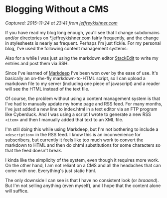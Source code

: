 # Blogging Without a CMS

_Captured: 2015-11-24 at 23:41 from [jeffreykishner.com](http://jeffreykishner.com/posts/blogging-without-cms-md.html)_

If you have read my blog long enough, you'll see that I change subdomains and/or directories on *.jeffreykishner.com fairly frequently, and the change in stylesheets is nearly as frequent. Perhaps I'm just fickle. For my personal blog, I've used the following content management systems:

Also for a while I was just using the markdown editor [StackEdit](https://stackedit.io) to write my entries and post them via SSH.

Since I've learned of [Markdeep](http://casual-effects.com/markdeep/) I've been won over by the ease of use. It's basically an on-the-fly markdown-to-HTML script, so I can upload a markdown file to my server (including one piece of javascript) and a reader will see the HTML instead of the text file.

Of course, the problem without using a content management system is that I've had to manually update my home page and RSS feed. For many months, I've just added a new line to index.html in a text editor via an FTP program like Cyberduck. And I was using a script I wrote to generate a new RSS `<item>` and then I manually added that text to an XML file.

I'm still doing this while using Markdeep, but I'm not bothering to include a `<description>` in the RSS feed. I know this is an inconvenience for subscribers, but currently it feels like too much work to convert the markdown to HTML and then do xhtml substitutions for some characters so that the feed doesn't break.

I kinda like the simplicity of the system, even though it requires more work. On the other hand, I am not reliant on a CMS and all the headaches that can come with one. Everything's just static html.

The only downside I can see is that I have no consistent look (or _braaand_). But I'm not selling anything (even myself), and I hope that the content alone will suffice.
